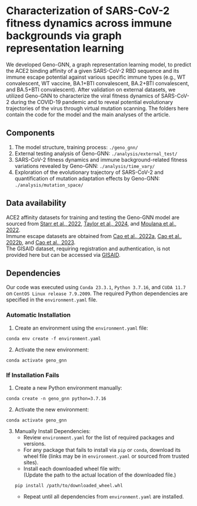 # Characterization of SARS-CoV-2 fitness dynamics across immune backgrounds via graph representation learning
We developed Geno-GNN, a graph representation learning model, to predict the ACE2 binding affinity of a given SARS-CoV-2 RBD sequence and its immune escape potential against various specific immune types (e.g., WT convalescent, WT vaccine, BA.1+BTI convalescent, BA.2+BTI convalescent, and BA.5+BTI convalescent). After validation on external datasets, we utilized Geno-GNN to characterize the viral fitness dynamics of SARS-CoV-2 during the COVID-19 pandemic and to reveal potential evolutionary trajectories of the virus through virtual mutation scanning. The folders here contain the code for the model and the main analyses of the article.
## Components
1. The model structure, training process: `./geno_gnn/`
2. External testing analysis of Geno-GNN: `./analysis/external_test/`
3. SARS-CoV-2 fitness dynamics and immune background-related fitness variations revealed by Geno-GNN: `./analysis/time_vary/`
4. Exploration of the evolutionary trajectory of SARS-CoV-2 and quantification of mutation adaptation effects by Geno-GNN: `./analysis/mutation_space/`
## Data availability
ACE2 affinity datasets for training and testing the Geno-GNN model are sourced from [Starr et al., 2022](https://doi.org/10.1371/journal.ppat.1010951), [Taylor et al., 2024](https://doi.org/10.1093/ve/veae067), and [Moulana et al., 2022](https://doi.org/10.1038/s41467-022-34506-z).</br>Immune escape datasets are obtained from [Cao et al., 2022a](https://doi.org/10.1038/s41586-022-04980-y), [Cao et al., 2022b](https://doi.org/10.1038/s41586-021-04385-3), and [Cao et al., 2023](https://doi.org/10.1038/s41586-022-05644-7).</br>The GISAID dataset, requiring registration and authentication, is not provided here but can be accessed via [GISAID](https://www.gisaid.org).
## Dependencies
Our code was executed using `Conda 23.3.1`, `Python 3.7.16`, and `CUDA 11.7` on `CentOS Linux release 7.9.2009`. The required Python dependencies are specified in the `environment.yaml` file.
### Automatic Installation
1. Create an environment using the `environment.yaml` file:
```
conda env create -f environment.yaml
```
2. Activate the new environment:
```
conda activate geno_gnn
```
### If Installation Fails
1. Create a new Python environment manually:
```
conda create -n geno_gnn python=3.7.16
```
2. Activate the new environment:
```
conda activate geno_gnn
```
3. Manually Install Dependencies:
   - Review `environment.yaml` for the list of required packages and versions.
   - For any package that fails to install via `pip` or `conda`, download its wheel file (links may be in `environment.yaml` or sourced from trusted sites).
   - Install each downloaded wheel file with:</br>
     (Update the path to the actual location of the downloaded file.)
   ```
   pip install /path/to/downloaded_wheel.whl
   ```
   - Repeat until all dependencies from `environment.yaml` are installed.
